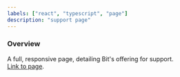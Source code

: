 ```yaml
---
labels: ["react", "typescript", "page"]
description: "support page"
---
```


### Overview

A full, responsive page, detailing Bit's offering for support.  
[Link to page](https://bit.dev/support-plans).
